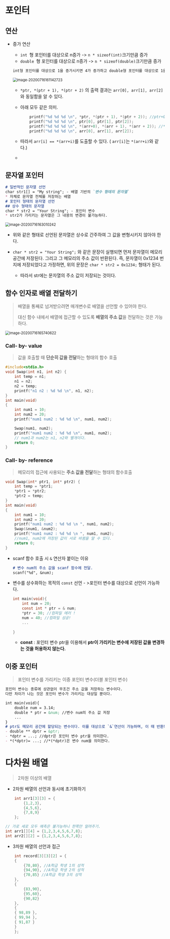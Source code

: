 # 포인터

## 연산

* 증가 연산

  * `int `형 포인터를 대상으로 n증가 -> `n * sizeof(int)`크기만큼 증가
  * `double `형 포인터를 대상으로 n증가 -> `n * sizeof(double)`크기만큼 증가

  ```markdown
  int형 포인터를 대상으로 1을 증가시키면 4가 증가하고 double형 포인터를 대상으로 1을 증가시키면 8이 증가한다.
  ```

  <img src="images/image-20200716161142723.png" alt="image-20200716161142723" style="zoom:80%;" />

  * `*ptr, *(ptr + 1), *(ptr + 2)` 의 출력 결과는 `arr[0], arr[1], arr[2]`와 동일함을 알 수 있다.

  * 아래 모두 같은 의미.

    ```c
    	printf("%d %d %d \n", *ptr, *(ptr + 1), *(ptr + 2)); //ptr+0은 *ptr과 같다.
    	printf("%d %d %d \n", ptr[0], ptr[1], ptr[2]);
    	printf("%d %d %d \n", *(arr+0), *(arr + 1), *(arr + 2)); //*(arr+0)은 *arr과 같다.
    	printf("%d %d %d \n", arr[0], arr[1], arr[2]);
    ```

  * 따라서 `arr[i] == *(arr+i)`를 도출할 수 있다. ( `arr[i]`는 `*(arr+i)`와 같다.)

  * 

## 문자열 포인터

```markdown
# 일반적인 문자열 선언
char str1[] = "My string"; - 배열 기반의 `변수 형태의 문자열`
* 자체로 문자열 전체를 저장하는 배열
# 포인터 형태의 문자열 선언
## 상수 형태의 문자열 
char * str2 = "Your String"; - 포인터 변수
* str2가 가리키는 문자열은 그 내용의 변경이 불가능하다.
```

<img src="images/image-20200716163010242.png" alt="image-20200716163010242" style="zoom:80%;" />

* 위와 같은 형태로 선언된 문자열은 상수로 간주하여 그 값을 변형시키지 않아야 한다.

* `char * str2 = "Your String";` 와 같은 문장이 실행되면 먼저 문자열이 메모리 공간에 저장된다. 그리고 그 메모리의 주소 값이 반환된다. 즉, 문자열이 0x1234 번지에 저장되었다고 가정하면, 위의 문장은 `char * str2 = 0x1234;` 형태가 된다.
  * 따라서 str에는 문자열의 주소 값이 저장되는 것이다. 

## 함수 인자로 배열 전달하기

> 배열을 통째로 넘겨받으려면 매개변수로 배열을 선언할 수 있어야 한다.
>
> 대신 함수 내에서 배열에 접근할 수 있도록 **배열의 주소 값**을 전달하는 것은 가능하다.

<img src="images/image-20200716165740622.png" alt="image-20200716165740622" style="zoom:80%;" />

### Call- by- value

> 값을 호출할 때 **단순히 값을 전달**하는 형태의 함수 호출

```c
#include<stdio.h>
void Swap(int n1, int n2) {
	int temp = n1;
	n1 = n2;
	n2 = temp;
	printf("n1 n2 : %d %d \n", n1, n2);
}
int main(void)
{
	int num1 = 10;
	int num2 = 20;
	printf("num1 num2 : %d %d \n", num1, num2);

	Swap(num1, num2);
	printf("num1 num2 : %d %d \n", num1, num2);
	// num1과 num2는 n1, n2와 별개이다.
	return 0;
}
```



### Call- by- reference

> 메모리의 접근에 사용되는 **주소 값을 전달**하는 형태의 함수호출

```c
void Swap(int* ptr1, int* ptr2) {
	int temp = *ptr1;
	*ptr1 = *ptr2;
	*ptr2 = temp;
}
int main(void)
{
	int num1 = 10;
	int num2 = 20;
	printf("num1 num2 : %d %d \n ", num1, num2);
	Swap(&num1, &num2);
	printf("num1 num2 : %d %d \n ", num1, num2);
	//num1, num2에 저장된 값이 서로 바뀜을 알 수 있다.
	return 0;
}
```

* scanf 함수 호출 시 `&` 연산자 붙이는 이유

  ```markdown
  # 변수 num의 주소 값을 scanf 함수에 전달.
  scanf("%d", &num);  
  ```

* 변수를 상수화하는 목적의 `const` 선언 - >포인터 변수를 대상으로 선언이 가능하다.

  ```c
  int main(void){
      int num = 20;
      const int * ptr = & num;
      *ptr = 30; //컴파일 에러 !
      num = 40; //컴파일 성공!
      ...
   
  }
  ```

  *  **const** : 포인터 변수 ptr을 이용해서 **ptr이 가리키는 변수에 저장된 값을 변경하는 것을 허용하지 않는다.**

## 이중 포인터

> 포인터 변수를 가리키는 이중 포인터 변수(더블 포인터 변수)

```markdown
포인터 변수는 종류에 상관없이 무조건 주소 값을 저장하는 변수이다. 
다만 차이가 나는 것은 포인터 변수가 가리키는 대상일 뿐이다.

int main(void){
	double num = 3.14;
	double * ptr = &num; //변수 num의 주소 값 저장
	...
}
# ptr도 메모리 공간에 할당되는 변수이다. 이를 대상으로 `&`연산이 가능하며, 이 때 반환되는 주소 값은 double형 포인터 변수에 저장이 가능하다.
- double ** dptr = &ptr;
- *dptr = ...; //dptr은 포인터 변수 ptr을 의미한다.
- *(*dptr)= ...; //*(*dptr)은 변수 num을 의미한다.
```



# 다차원 배열

> 2차원 이상의 배열

* 2차원 배열의 선언과 동시에 초기화하기

```c
	int arr1[3][3] = {
		{1,2,3},
		{4,5,6},
		{7,8,9}
	};
```

```c
// 가로 세로 모두 예측은 불가능하니 한쪽만 알려주기.
int arr1[][4] = {1,2,3,4,5,6,7,8};
int arr2[][2] = {1,2,3,4,5,6,7,8};
```

* 3차원 배열의 선언과 접근

```c
	int record[3][3][2] = {
	{
		{70,80}, //A학급 학생 1의 성적
		{94,90}, //A학급 학생 2의 성적
		{70,85} //A학급 학생 3의 성적
	},
	{
		{83,90},
		{95,60},
		{90,82}
	},
	{
	{ 98,89 },
	{ 99,94 },
	{ 91,87 }
	}
	};
```

